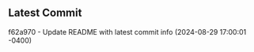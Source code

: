 
## Latest Commit
f62a970 - Update README with latest commit info (2024-08-29 17:00:01 -0400) <Yunxi-Zhou>
